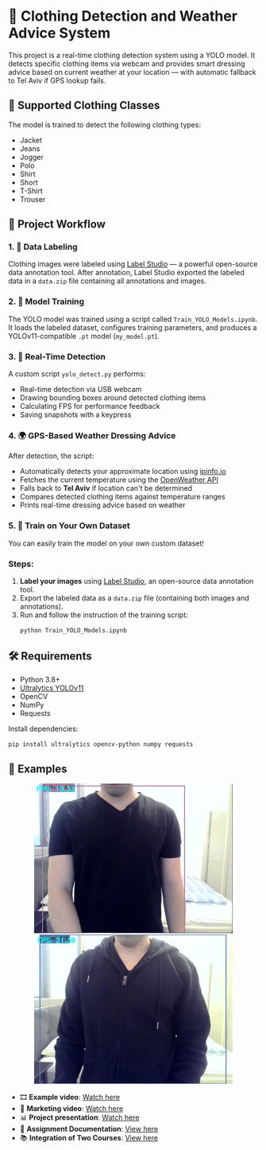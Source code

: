 # 🧥 Clothing Detection and Weather Advice System

This project is a real-time clothing detection system using a YOLO model. It detects specific clothing items via webcam and provides smart dressing advice based on current weather at your location — with automatic fallback to Tel Aviv if GPS lookup fails.

## 👕 Supported Clothing Classes
The model is trained to detect the following clothing types:
- Jacket
- Jeans
- Jogger
- Polo
- Shirt
- Short
- T-Shirt
- Trouser


## 📌 Project Workflow

### 1. 🔖 Data Labeling
Clothing images were labeled using [Label Studio](https://labelstud.io/) — a powerful open-source data annotation tool. After annotation, Label Studio exported the labeled data in a `data.zip` file containing all annotations and images.

### 2. 🧠 Model Training
The YOLO model was trained using a script called `Train_YOLO_Models.ipynb`. It loads the labeled dataset, configures training parameters, and produces a YOLOv11-compatible `.pt` model (`my_model.pt`).

### 3. 🎥 Real-Time Detection
A custom script `yolo_detect.py` performs:
- Real-time detection via USB webcam
- Drawing bounding boxes around detected clothing items
- Calculating FPS for performance feedback
- Saving snapshots with a keypress

### 4. 🌍 GPS-Based Weather Dressing Advice
After detection, the script:
- Automatically detects your approximate location using [ipinfo.io](https://ipinfo.io/)
- Fetches the current temperature using the [OpenWeather API](https://openweathermap.org/)
- Falls back to **Tel Aviv** if location can't be determined
- Compares detected clothing items against temperature ranges
- Prints real-time dressing advice based on weather

### 5. 🧠 Train on Your Own Dataset

You can easily train the model on your own custom dataset!

### Steps:
1. **Label your images** using [Label Studio](https://labelstud.io/), an open-source data annotation tool.
2. Export the labeled data as a `data.zip` file (containing both images and annotations).
3. Run and follow the instruction of the training script:
   ```bash
   python Train_YOLO_Models.ipynb
## 🛠️ Requirements

- Python 3.8+
- [Ultralytics YOLOv11](https://docs.ultralytics.com/)
- OpenCV
- NumPy
- Requests

Install dependencies:

```bash
pip install ultralytics opencv-python numpy requests
```
## 📸 Examples

<p align="center"> <img src="Examples/T-Shirt-Detection.png" alt="Clothing Detection Example 1" width="400"/> <img src="Examples/JacketDetection.png" alt="Clothing Detection Example 2" width="400"/> </p> <ul> <li>🎞️ <strong>Example video</strong>: <a href="https://www.canva.com/design/DAGmmFqRazw/x_IlixjudVelwOI7GTAHoQ/watch?utm_content=DAGmmFqRazw&utm_campaign=designshare&utm_medium=link2&utm_source=uniquelinks&utlId=hc573914370" target="_blank">Watch here</a></li> <li>📢 <strong>Marketing video</strong>: <a href="https://www.canva.com/design/DAGmCjYZ5Wg/IJZgna6FLM65FF57lTTqtg/watch?utm_content=DAGmCjYZ5Wg&utm_campaign=designshare&utm_medium=link2&utm_source=uniquelinks&utlId=h7eb44288b5" target="_blank">Watch here</a></li> <li>📊 <strong>Project presentation</strong>: <a href="https://www.canva.com/design/DAGswMsshQg/2wFzSfMRrHfGbxj_zq9sFQ/watch?utm_content=DAGswMsshQg&utm_campaign=designshare&utm_medium=link2&utm_source=sharebutton" target="_blank">Watch here</a></li> <li>📝 <strong>Assignment Documentation</strong>: <a href="https://docs.google.com/document/d/11Jhl0IL_GwyHfwiILc_xZsXR01l_yDR7fkFsBogyizA/edit?tab=t.0#heading=h.qzn18rksfw04" target="_blank">View here</a></li> <li>📚 <strong>Integration of Two Courses</strong>: <a href="https://docs.google.com/document/d/1PpPA6QTEQbwf0oAhPhJaAKJt6CPZKoSJ_HjBnY5nCAs/edit?tab=t.0#heading=h.qzn18rksfw04" target="_blank">View here</a></li> </ul>
